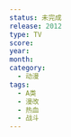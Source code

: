 ```yaml
---
status: 未完成
release: 2012
type: TV
score:
year:
month:
category:
  - 动漫
tags:
  - A类
  - 漫改
  - 热血
  - 战斗
---
```


